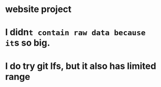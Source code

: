 # website project
# I didn`t contain raw data because it`s so big. 
# I do try git lfs, but it also has limited range

